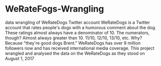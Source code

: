 # WeRateFogs-Wrangling
data wrangling of WeRateDogs Twitter account
WeRateDogs is a Twitter account that rates people's dogs with a humorous comment 
about the dog. These ratings almost always have a denominator of 10. The numerators, 
though? Almost always greater than 10. 11/10, 12/10, 13/10, etc. Why? Because "they're
good dogs Brent." WeRateDogs has over 9 million followers now and has received 
international media coverage. This project wrangled and analysed the data on the WeRateDogs as they 
stood on August 1, 2017
